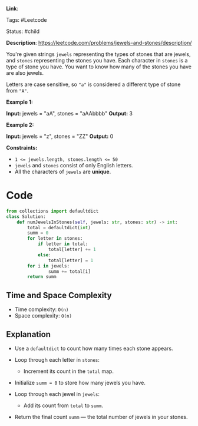 **Link**:

Tags: #Leetcode 

Status: #child

**Description**: https://leetcode.com/problems/jewels-and-stones/description/

You're given strings `jewels` representing the types of stones that are jewels, and `stones` representing the stones you have. Each character in `stones` is a type of stone you have. You want to know how many of the stones you have are also jewels.

Letters are case sensitive, so `"a"` is considered a different type of stone from `"A"`.

**Example 1:**

**Input:** jewels = "aA", stones = "aAAbbbb"
**Output:** 3

**Example 2:**

**Input:** jewels = "z", stones = "ZZ"
**Output:** 0

**Constraints:**

- `1 <= jewels.length, stones.length <= 50`
- `jewels` and `stones` consist of only English letters.
- All the characters of `jewels` are **unique**.

# Code

```python
from collections import defaultdict
class Solution:
    def numJewelsInStones(self, jewels: str, stones: str) -> int:
        total = defaultdict(int)
        summ = 0
        for letter in stones:
            if letter in total:
                total[letter] += 1
            else:
                total[letter] = 1
        for i in jewels:
                summ += total[i]
        return summ
```
## Time and Space Complexity

- Time complexity: `O(n)`
- Space complexity: `O(n)`
## Explanation
- Use a `defaultdict` to count how many times each stone appears.
    
- Loop through each letter in `stones`:
    
    - Increment its count in the `total` map.
        
- Initialize `summ = 0` to store how many jewels you have.
    
- Loop through each jewel in `jewels`:
    
    - Add its count from `total` to `summ`.
        
- Return the final count `summ` — the total number of jewels in your stones.